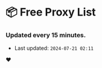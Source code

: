 # :package: Free Proxy List
### Updated every 15 minutes.

- Last updated: `2024-07-21 02:11`

:heart:
